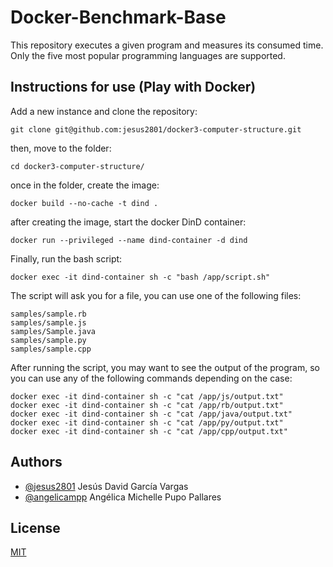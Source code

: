 # Docker-Benchmark-Base

This repository executes a given program and measures its consumed time. Only the five most popular programming languages are supported.

## Instructions for use (Play with Docker)

Add a new instance and clone the repository:

```
git clone git@github.com:jesus2801/docker3-computer-structure.git
```

then, move to the folder:

```
cd docker3-computer-structure/
```

once in the folder, create the image:

```
docker build --no-cache -t dind .
```

after creating the image, start the docker DinD container:

```
docker run --privileged --name dind-container -d dind
```

Finally, run the bash script:

```
docker exec -it dind-container sh -c "bash /app/script.sh"
```

The script will ask you for a file, you can use one of the following files:

```
samples/sample.rb
samples/sample.js
samples/Sample.java
samples/sample.py
samples/sample.cpp
```

After running the script, you may want to see the output of the program, so you can use any of the following commands depending on the case:

```
docker exec -it dind-container sh -c "cat /app/js/output.txt"
docker exec -it dind-container sh -c "cat /app/rb/output.txt"
docker exec -it dind-container sh -c "cat /app/java/output.txt"
docker exec -it dind-container sh -c "cat /app/py/output.txt"
docker exec -it dind-container sh -c "cat /app/cpp/output.txt"
```

## Authors

- [@jesus2801](https://github.com/jesus2801) Jesús David García Vargas
- [@angelicampp](https://github.com/angelicampp) Angélica Michelle Pupo Pallares

## License

[MIT](https://choosealicense.com/licenses/mit/)

